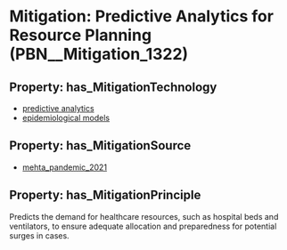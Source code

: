 # Mitigation: __Predictive Analytics for Resource Planning__ (PBN__Mitigation_1322)

## Property: has_MitigationTechnology

* [predictive analytics](../Technology/PBN__Technology_3710)
* [epidemiological models](../Technology/PBN__Technology_757)

## Property: has_MitigationSource

* [mehta_pandemic_2021](../Article/PBN__Article_106)

## Property: has_MitigationPrinciple

Predicts the demand for healthcare resources, such as hospital beds and ventilators, to ensure adequate allocation and preparedness for potential surges in cases.

